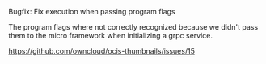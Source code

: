 Bugfix: Fix execution when passing program flags 

The program flags where not correctly recognized because we didn't pass them to
the micro framework when initializing a grpc service.

https://github.com/owncloud/ocis-thumbnails/issues/15
